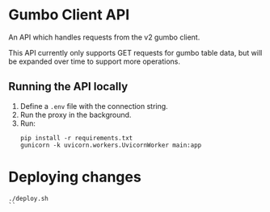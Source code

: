 # Gumbo Client API

An API which handles requests from the v2 gumbo client.

This API currently only supports GET requests for gumbo table data, but will be expanded over time to support more operations.

## Running the API locally
1. Define a `.env` file with the connection string.
2. Run the proxy in the background.
3. Run:
    ```
    pip install -r requirements.txt
    gunicorn -k uvicorn.workers.UvicornWorker main:app
    ```

# Deploying changes
```
./deploy.sh
``